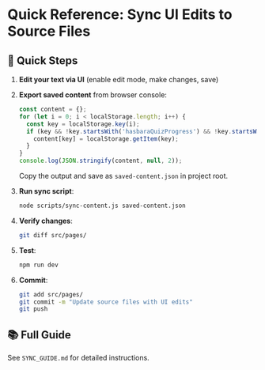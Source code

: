 # Quick Reference: Sync UI Edits to Source Files

## 🚀 Quick Steps

1. **Edit your text via UI** (enable edit mode, make changes, save)

2. **Export saved content** from browser console:
   ```javascript
   const content = {};
   for (let i = 0; i < localStorage.length; i++) {
     const key = localStorage.key(i);
     if (key && !key.startsWith('hasbaraQuizProgress') && !key.startsWith('editMode')) {
       content[key] = localStorage.getItem(key);
     }
   }
   console.log(JSON.stringify(content, null, 2));
   ```
   Copy the output and save as `saved-content.json` in project root.

3. **Run sync script**:
   ```bash
   node scripts/sync-content.js saved-content.json
   ```

4. **Verify changes**:
   ```bash
   git diff src/pages/
   ```

5. **Test**:
   ```bash
   npm run dev
   ```

6. **Commit**:
   ```bash
   git add src/pages/
   git commit -m "Update source files with UI edits"
   git push
   ```

## 📚 Full Guide

See `SYNC_GUIDE.md` for detailed instructions.


